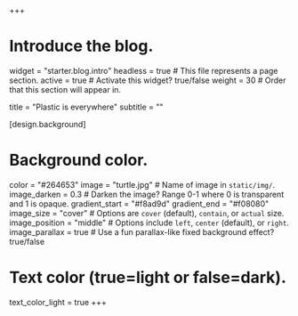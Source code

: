 +++
# Introduce the blog.
widget = "starter.blog.intro"
headless = true  # This file represents a page section.
active = true  # Activate this widget? true/false
weight = 30  # Order that this section will appear in.

title = "Plastic is everywhere"
subtitle = ""

[design.background]
  # Background color.
 color = "#264653"
 image = "turtle.jpg"  # Name of image in `static/img/`.
 image_darken = 0.3  # Darken the image? Range 0-1 where 0 is transparent and 1 is opaque.
 gradient_start = "#f8ad9d"
 gradient_end = "#f08080"
 image_size = "cover"  #  Options are `cover` (default), `contain`, or `actual` size.
 image_position = "middle"  # Options include `left`, `center` (default), or `right`.
 image_parallax = true  # Use a fun parallax-like fixed background effect? true/false
 
  # Text color (true=light or false=dark).
  text_color_light = true
+++

